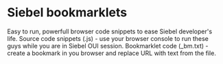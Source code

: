 # Siebel bookmarklets
Easy to run, powerfull browser code snippets to ease Siebel developer's life.
Source code snippets (.js) - use your browser console to run these guys while you are in Siebel OUI session.
Bookmarklet code (_bm.txt) - create a bookmark in you browser and replace URL with text from the file.
